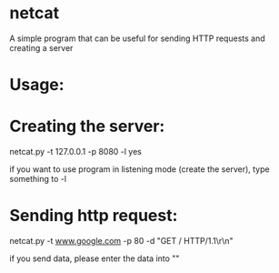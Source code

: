 # netcat
A simple program that can be useful for sending HTTP requests and creating a server

# Usage:

# Creating the server:

netcat.py -t 127.0.0.1 -p 8080 -l yes

if you want to use program in listening mode (create the server), type something to -l


# Sending http request:

netcat.py -t www.google.com -p 80 -d "GET / HTTP/1.1\r\n"

if you send data, please enter the data into ""
